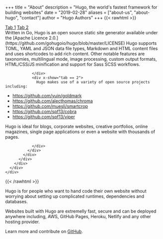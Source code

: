 +++
title = "About"
description = "Hugo, the world's fastest framework for building websites"
date = "2019-02-28"
aliases = ["about-us", "about-hugo", "contact"]
author = "Hugo Authors"
+++
{{< rawhtml >}}
<div class="container">
  <div class="row">
    <div class="col-12">
      <div class="pure panel">
        <div class="content">
          <div x-data="{tab: 1}">
            <div class="tab">
              <a :class="{'active': tab == 1}" @click.prevent="tab = 1" href="#" class="button">Tab 1</a>
              <a :class="{'active': tab == 2}" @click.prevent="tab = 2;" href="#" class="button">Tab 2</a>
            </div>
            <div class="panel pure reset full width">
              <div class="content">
                <div x-show="tab == 1">
                  Written in Go, Hugo is an open source static site generator available under the [Apache Licence 2.0.](https://github.com/gohugoio/hugo/blob/master/LICENSE) Hugo supports TOML, YAML and JSON data file types, Markdown and HTML content files and uses shortcodes to add rich content. Other notable features are taxonomies, multilingual mode, image processing, custom output formats, HTML/CSS/JS minification and support for Sass SCSS workflows.

                </div>
                <div x-show="tab == 2">
                  Hugo makes use of a variety of open source projects including:

* https://github.com/yuin/goldmark
* https://github.com/alecthomas/chroma
* https://github.com/muesli/smartcrop
* https://github.com/spf13/cobra
* https://github.com/spf13/viper

Hugo is ideal for blogs, corporate websites, creative portfolios, online magazines, single page applications or even a website with thousands of pages.

                </div>
              </div>
            </div>
          </div>
        </div>
      </div>
    </div>
  </div>
</div>
{{< /rawhtml >}}

Hugo is for people who want to hand code their own website without worrying about setting up complicated runtimes, dependencies and databases.

Websites built with Hugo are extremelly fast, secure and can be deployed anywhere including, AWS, GitHub Pages, Heroku, Netlify and any other hosting provider.

Learn more and contribute on [GitHub](https://github.com/gohugoio).


